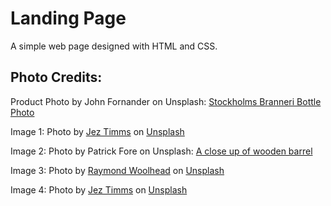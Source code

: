 # Landing Page 

A simple web page designed with HTML and CSS.


## Photo Credits:
Product Photo by John Fornander on Unsplash: [Stockholms Branneri Bottle Photo](https://unsplash.com/photos/stockholms-branneri-bottle-m2WpKnlLcEc)

Image 1: Photo by [Jez Timms](https://unsplash.com/@jeztimms?utm_content=creditCopyText&utm_medium=referral&utm_source=unsplash) on [Unsplash](https://unsplash.com/photos/berries-and-sliced-lemons-with-ice-cubes-IlpXSjNSNRI)

Image 2: Photo by Patrick Fore on Unsplash: [A close up of wooden barrel](https://unsplash.com/photos/a-close-up-of-a-wooden-barrel-with-a-clock-on-it-bQnpTU1cBpY)

Image 3: Photo by [Raymond Woolhead](https://unsplash.com/@rwoolhead?utm_content=creditCopyText&utm_medium=referral&utm_source=unsplash) on [Unsplash](https://unsplash.com/photos/person-in-white-chef-uniform-holding-clear-glass-bottle-6OmNkZiMt3g?utm_content=creditCopyText&utm_medium=referral&utm_source=unsplash)
  

Image 4: Photo by [Jez Timms](https://unsplash.com/@jeztimms?utm_content=creditCopyText&utm_medium=referral&utm_source=unsplash) on [Unsplash](https://unsplash.com/photos/close-up-photography-of-chilled-wine-glass-with-clear-beverage-and-slice-of-lemon-jIejftgdU3w?utm_content=creditCopyText&utm_medium=referral&utm_source=unsplash)
  
  
